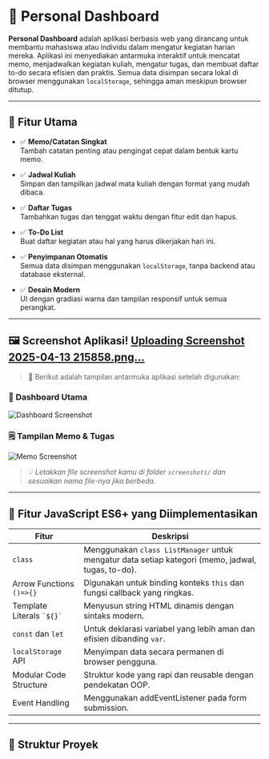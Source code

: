 # 🧠 Personal Dashboard

**Personal Dashboard** adalah aplikasi berbasis web yang dirancang untuk membantu mahasiswa atau individu dalam mengatur kegiatan harian mereka. Aplikasi ini menyediakan antarmuka interaktif untuk mencatat memo, menjadwalkan kegiatan kuliah, mengatur tugas, dan membuat daftar to-do secara efisien dan praktis. Semua data disimpan secara lokal di browser menggunakan `localStorage`, sehingga aman meskipun browser ditutup.

---

## 🎯 Fitur Utama

- ✅ **Memo/Catatan Singkat**  
  Tambah catatan penting atau pengingat cepat dalam bentuk kartu memo.

- ✅ **Jadwal Kuliah**  
  Simpan dan tampilkan jadwal mata kuliah dengan format yang mudah dibaca.

- ✅ **Daftar Tugas**  
  Tambahkan tugas dan tenggat waktu dengan fitur edit dan hapus.

- ✅ **To-Do List**  
  Buat daftar kegiatan atau hal yang harus dikerjakan hari ini.

- ✅ **Penyimpanan Otomatis**  
  Semua data disimpan menggunakan `localStorage`, tanpa backend atau database eksternal.

- ✅ **Desain Modern**  
  UI dengan gradiasi warna dan tampilan responsif untuk semua perangkat.

---

## 🖼️ Screenshot Aplikasi! [Uploading Screenshot 2025-04-13 215858.png…]()


> 📸 Berikut adalah tampilan antarmuka aplikasi setelah digunakan:

### 📌 Dashboard Utama
![Dashboard Screenshot](screenshots/dashboard-main.png) 

### 🗒️ Tampilan Memo & Tugas
![Memo Screenshot](screenshots/memo-view.png)

> 💡 *Letakkan file screenshot kamu di folder `screenshots/` dan sesuaikan nama file-nya jika berbeda.*

---

## 🚀 Fitur JavaScript ES6+ yang Diimplementasikan

| Fitur | Deskripsi |
|-------|-----------|
| `class` | Menggunakan `class ListManager` untuk mengatur data setiap kategori (memo, jadwal, tugas, to-do). |
| Arrow Functions `()=>{}` | Digunakan untuk binding konteks `this` dan fungsi callback yang ringkas. |
| Template Literals `` `${}` `` | Menyusun string HTML dinamis dengan sintaks modern. |
| `const` dan `let` | Untuk deklarasi variabel yang lebih aman dan efisien dibanding `var`. |
| `localStorage` API | Menyimpan data secara permanen di browser pengguna. |
| Modular Code Structure | Struktur kode yang rapi dan reusable dengan pendekatan OOP. |
| Event Handling | Menggunakan addEventListener pada form submission. |

---

## 📁 Struktur Proyek

